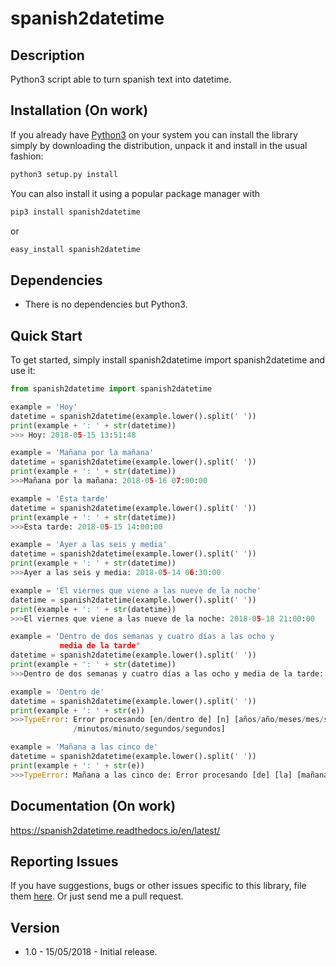 # spanish2datetime

## Description
Python3 script able to turn spanish text into datetime.

## Installation (On work)

If you already have [Python3](http://www.python.org/) on your system you can install the library simply by downloading
the distribution, unpack it and install in the usual fashion:

```bash
python3 setup.py install
```

You can also install it using a popular package manager with

```bash
pip3 install spanish2datetime
```

or

```bash
easy_install spanish2datetime
```

## Dependencies

- There is no dependencies but Python3.

## Quick Start

To get started, simply install spanish2datetime import spanish2datetime and use it:
```python
from spanish2datetime import spanish2datetime

example = 'Hoy'
datetime = spanish2datetime(example.lower().split(' '))
print(example + ': ' + str(datetime))
>>> Hoy: 2018-05-15 13:51:48

example = 'Mañana por la mañana'
datetime = spanish2datetime(example.lower().split(' '))
print(example + ': ' + str(datetime))
>>>Mañana por la mañana: 2018-05-16 07:00:00

example = 'Esta tarde'
datetime = spanish2datetime(example.lower().split(' '))
print(example + ': ' + str(datetime))
>>>Esta tarde: 2018-05-15 14:00:00

example = 'Ayer a las seis y media'
datetime = spanish2datetime(example.lower().split(' '))
print(example + ': ' + str(datetime))
>>>Ayer a las seis y media: 2018-05-14 06:30:00

example = 'El viernes que viene a las nueve de la noche'
datetime = spanish2datetime(example.lower().split(' '))
print(example + ': ' + str(datetime))
>>>El viernes que viene a las nueve de la noche: 2018-05-18 21:00:00

example = 'Dentro de dos semanas y cuatro días a las ocho y
           media de la tarde'
datetime = spanish2datetime(example.lower().split(' '))
print(example + ': ' + str(datetime))
>>>Dentro de dos semanas y cuatro días a las ocho y media de la tarde: 2018-06-02 20:30:00

example = 'Dentro de'
datetime = spanish2datetime(example.lower().split(' '))
print(example + ': ' + str(e))
>>>TypeError: Error procesando [en/dentro de] [n] [años/año/meses/mes/semanas/semana/días/día/horas/hora
              /minutos/minuto/segundos/segundos]

example = 'Mañana a las cinco de'
datetime = spanish2datetime(example.lower().split(' '))
print(example + ': ' + str(e))
>>>TypeError: Mañana a las cinco de: Error procesando [de] [la] [mañana/tarde/noche]
```
## Documentation (On work)

https://spanish2datetime.readthedocs.io/en/latest/

## Reporting Issues

If you have suggestions, bugs or other issues specific to this library, file them [here](https://github.com/WolfyLPDC/spanish2datetime/issues). Or just send me a pull request.

## Version

- 1.0 - 15/05/2018 - Initial release.
